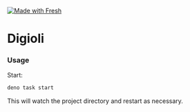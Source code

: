 [![Made with Fresh](https://fresh.deno.dev/fresh-badge.svg)](https://fresh.deno.dev)

# Digioli

### Usage

Start:

```sh
deno task start
```

This will watch the project directory and restart as necessary.
